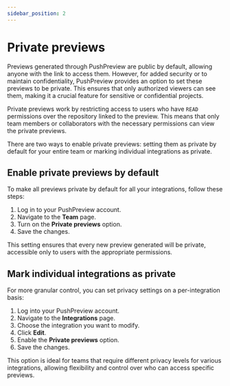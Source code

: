 ```yaml
---
sidebar_position: 2
---
```


# Private previews

Previews generated through PushPreview are public by default, allowing anyone with the link to access them. However, for added security or to maintain confidentiality, PushPreview provides an option to set these previews to be private. This ensures that only authorized viewers can see them, making it a crucial feature for sensitive or confidential projects.

Private previews work by restricting access to users who have `READ` permissions over the repository linked to the preview.
This means that only team members or collaborators with the necessary permissions can view the private previews.

There are two ways to enable private previews: setting them as private by default for your entire team or marking individual integrations as private.

## Enable private previews by default

To make all previews private by default for all your integrations, follow these steps:

1. Log in to your PushPreview account.
1. Navigate to the **Team** page.
1. Turn on the **Private previews** option.
1. Save the changes.

This setting ensures that every new preview generated will be private, accessible only to users with the appropriate permissions.

## Mark individual integrations as private

For more granular control, you can set privacy settings on a per-integration basis:

1. Log into your PushPreview account.
1. Navigate to the **Integrations** page.
1. Choose the integration you want to modify.
1. Click **Edit**.
1. Enable the **Private previews** option.
1. Save the changes.

This option is ideal for teams that require different privacy levels for various integrations, allowing flexibility and control over who can access specific previews.

